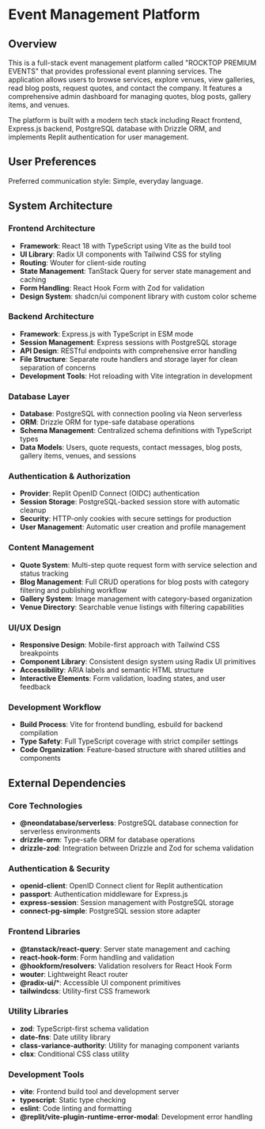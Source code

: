 # Event Management Platform

## Overview

This is a full-stack event management platform called "ROCKTOP PREMIUM EVENTS" that provides professional event planning services. The application allows users to browse services, explore venues, view galleries, read blog posts, request quotes, and contact the company. It features a comprehensive admin dashboard for managing quotes, blog posts, gallery items, and venues.

The platform is built with a modern tech stack including React frontend, Express.js backend, PostgreSQL database with Drizzle ORM, and implements Replit authentication for user management.

## User Preferences

Preferred communication style: Simple, everyday language.

## System Architecture

### Frontend Architecture
- **Framework**: React 18 with TypeScript using Vite as the build tool
- **UI Library**: Radix UI components with Tailwind CSS for styling
- **Routing**: Wouter for client-side routing
- **State Management**: TanStack Query for server state management and caching
- **Form Handling**: React Hook Form with Zod for validation
- **Design System**: shadcn/ui component library with custom color scheme

### Backend Architecture
- **Framework**: Express.js with TypeScript in ESM mode
- **Session Management**: Express sessions with PostgreSQL storage
- **API Design**: RESTful endpoints with comprehensive error handling
- **File Structure**: Separate route handlers and storage layer for clean separation of concerns
- **Development Tools**: Hot reloading with Vite integration in development

### Database Layer
- **Database**: PostgreSQL with connection pooling via Neon serverless
- **ORM**: Drizzle ORM for type-safe database operations
- **Schema Management**: Centralized schema definitions with TypeScript types
- **Data Models**: Users, quote requests, contact messages, blog posts, gallery items, venues, and sessions

### Authentication & Authorization
- **Provider**: Replit OpenID Connect (OIDC) authentication
- **Session Storage**: PostgreSQL-backed session store with automatic cleanup
- **Security**: HTTP-only cookies with secure settings for production
- **User Management**: Automatic user creation and profile management

### Content Management
- **Quote System**: Multi-step quote request form with service selection and status tracking
- **Blog Management**: Full CRUD operations for blog posts with category filtering and publishing workflow
- **Gallery System**: Image management with category-based organization
- **Venue Directory**: Searchable venue listings with filtering capabilities

### UI/UX Design
- **Responsive Design**: Mobile-first approach with Tailwind CSS breakpoints
- **Component Library**: Consistent design system using Radix UI primitives
- **Accessibility**: ARIA labels and semantic HTML structure
- **Interactive Elements**: Form validation, loading states, and user feedback

### Development Workflow
- **Build Process**: Vite for frontend bundling, esbuild for backend compilation
- **Type Safety**: Full TypeScript coverage with strict compiler settings
- **Code Organization**: Feature-based structure with shared utilities and components

## External Dependencies

### Core Technologies
- **@neondatabase/serverless**: PostgreSQL database connection for serverless environments
- **drizzle-orm**: Type-safe ORM for database operations
- **drizzle-zod**: Integration between Drizzle and Zod for schema validation

### Authentication & Security
- **openid-client**: OpenID Connect client for Replit authentication
- **passport**: Authentication middleware for Express.js
- **express-session**: Session management with PostgreSQL storage
- **connect-pg-simple**: PostgreSQL session store adapter

### Frontend Libraries
- **@tanstack/react-query**: Server state management and caching
- **react-hook-form**: Form handling and validation
- **@hookform/resolvers**: Validation resolvers for React Hook Form
- **wouter**: Lightweight React router
- **@radix-ui/***: Accessible UI component primitives
- **tailwindcss**: Utility-first CSS framework

### Utility Libraries
- **zod**: TypeScript-first schema validation
- **date-fns**: Date utility library
- **class-variance-authority**: Utility for managing component variants
- **clsx**: Conditional CSS class utility

### Development Tools
- **vite**: Frontend build tool and development server
- **typescript**: Static type checking
- **eslint**: Code linting and formatting
- **@replit/vite-plugin-runtime-error-modal**: Development error handling
